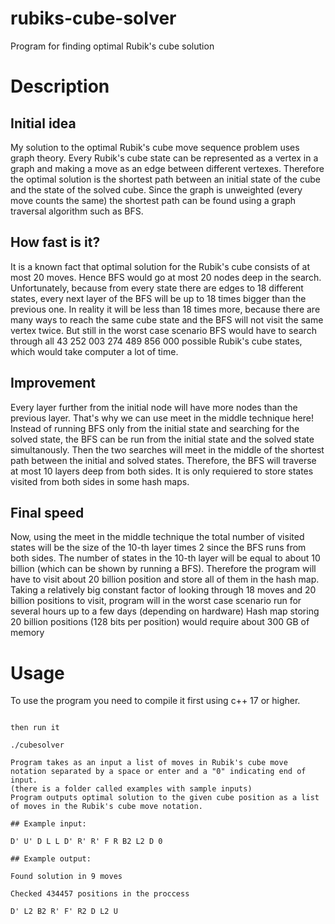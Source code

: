 # rubiks-cube-solver
Program for finding optimal Rubik's cube solution
# Description

## Initial idea

My solution to the optimal Rubik's cube move sequence problem uses graph theory.
Every Rubik's cube state can be represented as a vertex in a graph and making a move as an edge between different vertexes. Therefore the optimal solution is the shortest path between an initial state of the cube and the state of the solved cube.
Since the graph is unweighted (every move counts the same) the shortest path can be found using a graph traversal algorithm such as BFS.

## How fast is it?

It is a known fact that optimal solution for the Rubik's cube consists of at most 20 moves.
Hence BFS would go at most 20 nodes deep in the search. Unfortunately, because from every state there are edges to 18 different states, every next layer of the BFS will be up to 18 times bigger than the previous one. In reality it will be less than 18 times more, because there are many ways to reach the same cube state and the BFS will not visit the same vertex twice.
But still in the worst case scenario BFS would have to search through all 43 252 003 274 489 856 000 possible Rubik's cube states, which would take computer a lot of time.

## Improvement

Every layer further from the initial node will have more nodes than the previous layer. That's why we can use meet in the middle technique here!
Instead of running BFS only from the initial state and searching for the solved state, the BFS can be run from the initial state and the solved state simultanously. Then the two searches will meet in the middle of the shortest path between the initial and solved states. Therefore, the BFS will traverse at most 10 layers deep from both sides. It is only requiered to store states visited from both sides in some hash maps.

## Final speed

Now, using the meet in the middle technique the total number of visited states will be the size of the 10-th layer times 2 since the BFS runs from both sides. The number of states in the 10-th layer will be equal to about 10 billion (which can be shown by running a BFS).
Therefore the program will have to visit about 20 billion position and store all of them in the hash map.
Taking a relatively big constant factor of looking through 18 moves and 20 billion positions to visit, program will in the worst case scenario run for several hours up to a few days (depending on hardware)
Hash map storing 20 billion positions (128 bits per position) would require about 300 GB of memory

# Usage

To use the program you need to compile it first using c++ 17 or higher.

~~~g++ -std=c++17 -o cubesolver cubesolver.cpp

then run it

./cubesolver

Program takes as an input a list of moves in Rubik's cube move notation separated by a space or enter and a "0" indicating end of input.
(there is a folder called examples with sample inputs)
Program outputs optimal solution to the given cube position as a list of moves in the Rubik's cube move notation.

## Example input:

D' U' D L L D' R' R' F R B2 L2 D 0

## Example output:

Found solution in 9 moves

Checked 434457 positions in the proccess

D' L2 B2 R' F' R2 D L2 U 
